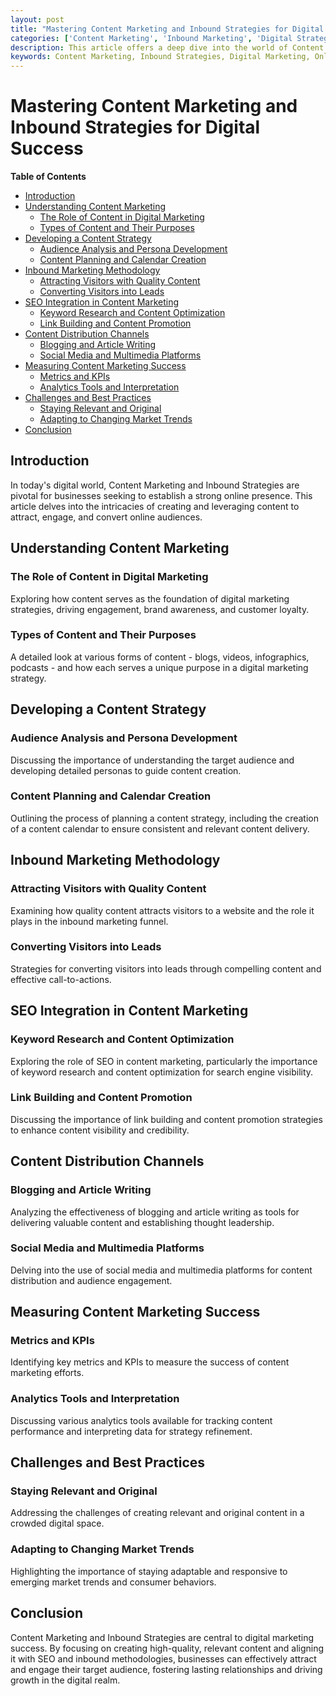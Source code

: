 ```yaml
---
layout: post
title: "Mastering Content Marketing and Inbound Strategies for Digital Success"
categories: ['Content Marketing', 'Inbound Marketing', 'Digital Strategy', 'SEO', 'Online Marketing']
description: This article offers a deep dive into the world of Content Marketing and Inbound Strategies, highlighting their importance in the digital landscape and providing actionable insights for businesses to enhance their online presence.
keywords: Content Marketing, Inbound Strategies, Digital Marketing, Online Content, SEO, Audience Engagement
---
```


# Mastering Content Marketing and Inbound Strategies for Digital Success

**Table of Contents**

- [Introduction](#introduction)
- [Understanding Content Marketing](#understanding-content-marketing)
  - [The Role of Content in Digital Marketing](#the-role-of-content-in-digital-marketing)
  - [Types of Content and Their Purposes](#types-of-content-and-their-purposes)
- [Developing a Content Strategy](#developing-a-content-strategy)
  - [Audience Analysis and Persona Development](#audience-analysis-and-persona-development)
  - [Content Planning and Calendar Creation](#content-planning-and-calendar-creation)
- [Inbound Marketing Methodology](#inbound-marketing-methodology)
  - [Attracting Visitors with Quality Content](#attracting-visitors-with-quality-content)
  - [Converting Visitors into Leads](#converting-visitors-into-leads)
- [SEO Integration in Content Marketing](#seo-integration-in-content-marketing)
  - [Keyword Research and Content Optimization](#keyword-research-and-content-optimization)
  - [Link Building and Content Promotion](#link-building-and-content-promotion)
- [Content Distribution Channels](#content-distribution-channels)
  - [Blogging and Article Writing](#blogging-and-article-writing)
  - [Social Media and Multimedia Platforms](#social-media-and-multimedia-platforms)
- [Measuring Content Marketing Success](#measuring-content-marketing-success)
  - [Metrics and KPIs](#metrics-and-kpis)
  - [Analytics Tools and Interpretation](#analytics-tools-and-interpretation)
- [Challenges and Best Practices](#challenges-and-best-practices)
  - [Staying Relevant and Original](#staying-relevant-and-original)
  - [Adapting to Changing Market Trends](#adapting-to-changing-market-trends)
- [Conclusion](#conclusion)

## Introduction

In today's digital world, Content Marketing and Inbound Strategies are pivotal for businesses seeking to establish a strong online presence. This article delves into the intricacies of creating and leveraging content to attract, engage, and convert online audiences.

## Understanding Content Marketing

### The Role of Content in Digital Marketing

Exploring how content serves as the foundation of digital marketing strategies, driving engagement, brand awareness, and customer loyalty.

### Types of Content and Their Purposes

A detailed look at various forms of content - blogs, videos, infographics, podcasts - and how each serves a unique purpose in a digital marketing strategy.

## Developing a Content Strategy

### Audience Analysis and Persona Development

Discussing the importance of understanding the target audience and developing detailed personas to guide content creation.

### Content Planning and Calendar Creation

Outlining the process of planning a content strategy, including the creation of a content calendar to ensure consistent and relevant content delivery.

## Inbound Marketing Methodology

### Attracting Visitors with Quality Content

Examining how quality content attracts visitors to a website and the role it plays in the inbound marketing funnel.

### Converting Visitors into Leads

Strategies for converting visitors into leads through compelling content and effective call-to-actions.

## SEO Integration in Content Marketing

### Keyword Research and Content Optimization

Exploring the role of SEO in content marketing, particularly the importance of keyword research and content optimization for search engine visibility.

### Link Building and Content Promotion

Discussing the importance of link building and content promotion strategies to enhance content visibility and credibility.

## Content Distribution Channels

### Blogging and Article Writing

Analyzing the effectiveness of blogging and article writing as tools for delivering valuable content and establishing thought leadership.

### Social Media and Multimedia Platforms

Delving into the use of social media and multimedia platforms for content distribution and audience engagement.

## Measuring Content Marketing Success

### Metrics and KPIs

Identifying key metrics and KPIs to measure the success of content marketing efforts.

### Analytics Tools and Interpretation

Discussing various analytics tools available for tracking content performance and interpreting data for strategy refinement.

## Challenges and Best Practices

### Staying Relevant and Original

Addressing the challenges of creating relevant and original content in a crowded digital space.

### Adapting to Changing Market Trends

Highlighting the importance of staying adaptable and responsive to emerging market trends and consumer behaviors.

## Conclusion

Content Marketing and Inbound Strategies are central to digital marketing success. By focusing on creating high-quality, relevant content and aligning it with SEO and inbound methodologies, businesses can effectively attract and engage their target audience, fostering lasting relationships and driving growth in the digital realm.
